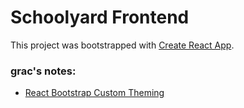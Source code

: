 # Schoolyard Frontend

This project was bootstrapped with [Create React App](https://github.com/facebook/create-react-app).


### grac's notes:

* [React Bootstrap Custom Theming](https://react-bootstrap.github.io/getting-started/theming/)